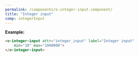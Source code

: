 ```yaml
---
permalink: /components/o-integer-input.component/
title: "Integer input"
comp: integerInput
---
```


**Example:**

```html
<o-integer-input attr="integer_input" label="Integer input" 
    min="10" max="1000000">
</o-integer-input>    
```
